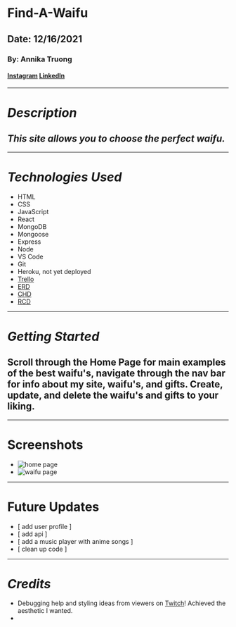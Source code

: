 # Find-A-Waifu
## Date: 12/16/2021
### By: Annika Truong
#### [Instagram](https://www.instagram.com/ign.xaster/) [LinkedIn](https://www.linkedin.com/in/annikatruong/)
***
# ***Description*** 
## ***This site allows you to choose the perfect waifu.***
***
# ***Technologies Used***
* HTML
* CSS
* JavaScript
* React
* MongoDB
* Mongoose
* Express
* Node
* VS Code
* Git
* Heroku, not yet deployed
* [Trello](https://trello.com/b/XsieRd0s/find-a-waifu)
* [ERD](https://lucid.app/lucidchart/37bcf6e5-95d3-4aac-acfd-22f5032b882f/edit?invitationId=inv_395ccd6e-2cc7-492a-af0d-14a35266e8d0)
* [CHD](https://lucid.app/lucidchart/1977f380-4dfc-41b2-a5be-ad12972f4683/edit?invitationId=inv_39df2bd3-fa0e-4076-b6d1-e99975d798f7)
* [RCD](https://lucid.app/lucidchart/11620b31-1850-4c35-b01a-b6ccb6480410/edit?invitationId=inv_438b3305-dcaf-41f9-899d-dcfbbdede765)
***
# ***Getting Started***
## Scroll through the Home Page for main examples of the best waifu's, navigate through the nav bar for info about my site, waifu's, and gifts. Create, update, and delete the waifu's and gifts to your liking.
***
# Screenshots
* ![home page]('https://raw.githubusercontent.com/atruong0914/Find-A-Waifu/main/faw-app/public/home.png')
* ![waifu page]('https://raw.githubusercontent.com/atruong0914/Find-A-Waifu/main/faw-app/public/waifupg.png')

***
# Future Updates
- [ add user profile ] 
- [ add api ] 
- [ add a music player with anime songs ] 
- [ clean up code ]  
***
# ***Credits***
* Debugging help and styling ideas from viewers on [Twitch]('https://www.twitch.tv/xasterttv')! Achieved the aesthetic I wanted.
* 
